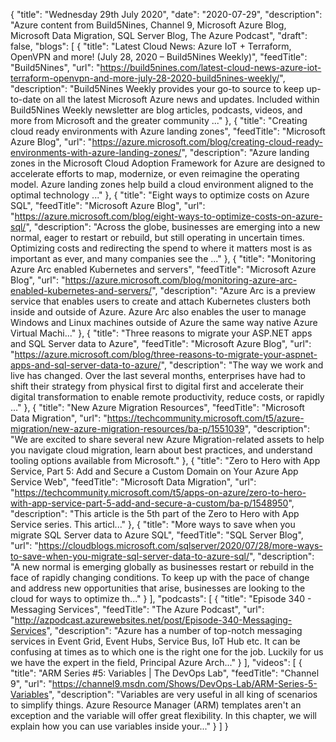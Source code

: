 {
  "title": "Wednesday 29th July 2020",
  "date": "2020-07-29",
  "description": "Azure content from Build5Nines, Channel 9, Microsoft Azure Blog, Microsoft Data Migration, SQL Server Blog, The Azure Podcast",
  "draft": false,
  "blogs": [
    {
      "title": "Latest Cloud News: Azure IoT + Terraform, OpenVPN and more! (July 28, 2020 – Build5Nines Weekly)",
      "feedTitle": "Build5Nines",
      "url": "https://build5nines.com/latest-cloud-news-azure-iot-terraform-openvpn-and-more-july-28-2020-build5nines-weekly/",
      "description": "Build5Nines Weekly provides your go-to source to keep up-to-date on all the latest Microsoft Azure news and updates. Included within Build5Nines Weekly newsletter are blog articles, podcasts, videos, and more from Microsoft and the greater community ..."
    },
    {
      "title": "Creating cloud ready environments with Azure landing zones",
      "feedTitle": "Microsoft Azure Blog",
      "url": "https://azure.microsoft.com/blog/creating-cloud-ready-environments-with-azure-landing-zones/",
      "description": "Azure landing zones in the Microsoft Cloud Adoption Framework for Azure are designed to accelerate efforts to map, modernize, or even reimagine the operating model. Azure landing zones help build a cloud environment aligned to the optimal technology ..."
    },
    {
      "title": "Eight ways to optimize costs on Azure SQL",
      "feedTitle": "Microsoft Azure Blog",
      "url": "https://azure.microsoft.com/blog/eight-ways-to-optimize-costs-on-azure-sql/",
      "description": "Across the globe, businesses are emerging into a new normal, eager to restart or rebuild, but still operating in uncertain times. Optimizing costs and redirecting the spend to where it matters most is as important as ever, and many companies see the ..."
    },
    {
      "title": "Monitoring Azure Arc enabled Kubernetes and servers",
      "feedTitle": "Microsoft Azure Blog",
      "url": "https://azure.microsoft.com/blog/monitoring-azure-arc-enabled-kubernetes-and-servers/",
      "description": "Azure Arc is a preview service that enables users to create and attach Kubernetes clusters both inside and outside of Azure. Azure Arc also enables the user to manage Windows and Linux machines outside of Azure the same way native Azure Virtual Machi..."
    },
    {
      "title": "Three reasons to migrate your ASP.NET apps and SQL Server data to Azure",
      "feedTitle": "Microsoft Azure Blog",
      "url": "https://azure.microsoft.com/blog/three-reasons-to-migrate-your-aspnet-apps-and-sql-server-data-to-azure/",
      "description": "The way we work and live has changed. Over the last several months, enterprises have had to shift their strategy from physical first to digital first and accelerate their digital transformation to enable remote productivity, reduce costs, or rapidly ..."
    },
    {
      "title": "New Azure Migration Resources",
      "feedTitle": "Microsoft Data Migration",
      "url": "https://techcommunity.microsoft.com/t5/azure-migration/new-azure-migration-resources/ba-p/1551039",
      "description": "We are excited to share several new Azure Migration-related assets to help you navigate cloud migration, learn about best practices, and understand tooling options available from Microsoft."
    },
    {
      "title": "Zero to Hero with App Service, Part 5: Add and Secure a Custom Domain on Your Azure App Service Web",
      "feedTitle": "Microsoft Data Migration",
      "url": "https://techcommunity.microsoft.com/t5/apps-on-azure/zero-to-hero-with-app-service-part-5-add-and-secure-a-custom/ba-p/1548950",
      "description": "This article is the 5th part of the Zero to Hero with App Service series. This articl..."
    },
    {
      "title": "More ways to save when you migrate SQL Server data to Azure SQL",
      "feedTitle": "SQL Server Blog",
      "url": "https://cloudblogs.microsoft.com/sqlserver/2020/07/28/more-ways-to-save-when-you-migrate-sql-server-data-to-azure-sql/",
      "description": "A new normal is emerging globally as businesses restart or rebuild in the face of rapidly changing conditions. To keep up with the pace of change and address new opportunities that arise, businesses are looking to the cloud for ways to optimize th..."
    }
  ],
  "podcasts": [
    {
      "title": "Episode 340 - Messaging Services",
      "feedTitle": "The Azure Podcast",
      "url": "http://azpodcast.azurewebsites.net/post/Episode-340-Messaging-Services",
      "description": "Azure has a number of top-notch messaging services in Event Grid, Event Hubs, Service Bus, IoT Hub etc. It can be confusing at times as to which one is the right one for the job. Luckily for us we have the expert in the field, Principal Azure Arch..."
    }
  ],
  "videos": [
    {
      "title": "ARM Series #5: Variables  | The DevOps Lab",
      "feedTitle": "Channel 9",
      "url": "https://channel9.msdn.com/Shows/DevOps-Lab/ARM-Series-5-Variables",
      "description": "Variables are very useful in all king of scenarios to simplify things. Azure Resource Manager (ARM) templates aren't an exception and the variable will offer great flexibility. In this chapter, we will explain how you can use variables inside your..."
    }
  ]
}